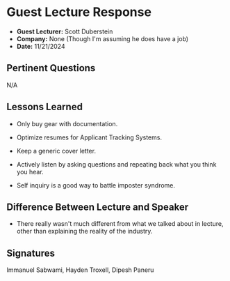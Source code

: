 # Guest Lecture Response
* **Guest Lecturer:** Scott Duberstein
* **Company:** None (Though I'm assuming he does have a job)
* **Date:** 11/21/2024

## Pertinent Questions
N/A

## Lessons Learned
* Only buy gear with documentation.

* Optimize resumes for Applicant Tracking Systems.

* Keep a generic cover letter.

* Actively listen by asking questions and repeating back what you think you hear.

* Self inquiry is a good way to battle imposter syndrome.

## Difference Between Lecture and Speaker
* There really wasn't much different from what we talked about in lecture, other than explaining the reality of the industry.

## Signatures
Immanuel Sabwami, Hayden Troxell, Dipesh Paneru
